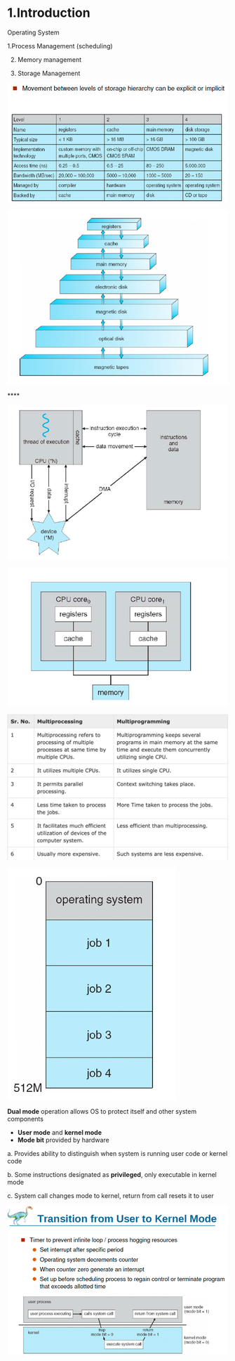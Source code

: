 # 1.Introduction

Operating System 

1.Process Management \(scheduling\) 

2. Memory management

3. Storage Management

![Performance of Various Level of Storages](../.gitbook/assets/image%20%2840%29.png)

![Storage and Device Hierarchy ](../.gitbook/assets/image%20%2890%29.png)

\*\*\*\*

![How modern computer works](../.gitbook/assets/image%20%2898%29.png)

![A dual core design](../.gitbook/assets/image%20%2859%29.png)

![Difference between Multi-processing vs Multi-programming](../.gitbook/assets/image%20%2899%29.png)

![Memory Layout of Multi-programmed System](../.gitbook/assets/image%20%2845%29.png)

**Dual mode** operation allows OS to protect itself and other system components

* **User mode** and **kernel mode** 
* **Mode bit** provided by hardware

a. Provides ability to distinguish when system is running user code or kernel code

b. Some instructions designated as **privileged**, only executable in kernel mode

c. System call changes mode to kernel, return from call resets it to user

![](../.gitbook/assets/image%20%2888%29.png)

